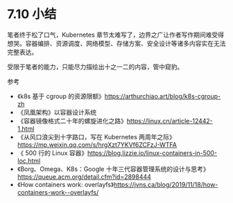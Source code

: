 # 7.10 小结

笔者终于松了口气，Kubernetes 章节太难写了，边界之广让作者写作期间难受得想哭。容器编排、资源调度、网络模型、存储方案、安全设计等诸多内容实在无法完整表达。

受限于笔者的能力，只能尽力描绘出十之一二的内容，管中窥豹。

参考 

- 《k8s 基于 cgroup 的资源限额》https://arthurchiao.art/blog/k8s-cgroup-zh
- 《凤凰架构》以容器设计系统
- 《容器镜像格式二十年的螺旋进化之路》https://linux.cn/article-12442-1.html
- 《从风口浪尖到十字路口，写在 Kubernetes 两周年之际》https://mp.weixin.qq.com/s/hrgXzt7YKVf6ZCFzJ-WTFA
- 《 500 行的 Linux 容器》https://blog.lizzie.io/linux-containers-in-500-loc.html
- 《Borg、Omega、K8s：Google 十年三代容器管理系统的设计与思考》https://queue.acm.org/detail.cfm?id=2898444
- 《How containers work: overlayfs》https://jvns.ca/blog/2019/11/18/how-containers-work--overlayfs/